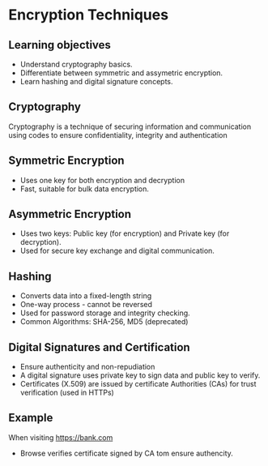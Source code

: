 # Encryption Techniques
## Learning objectives
- Understand cryptography basics.
- Differentiate between symmetric and assymetric encryption.
- Learn hashing and digital signature concepts.
## Cryptography
Cryptography is a technique of securing information and communication using codes to ensure confidentiality, integrity and authentication
 ## Symmetric Encryption
- Uses one key for both encryption and decryption 
- Fast, suitable for bulk data encryption.
## Asymmetric Encryption
- Uses two keys: Public key (for encryption) and Private key (for decryption).
- Used for secure key exchange and digital communication.
## Hashing 
- Converts data into a fixed-length string
- One-way process - cannot be reversed
- Used for password storage and integrity checking.
- Common Algorithms: SHA-256, MD5 (deprecated)
## Digital Signatures and Certification 
- Ensure authenticity and non-repudiation
- A digital signature uses private key to sign data and public key to verify.
- Certificates (X.509) are issued by certificate Authorities (CAs) for trust verification (used in HTTPs)
## Example
When visiting https://bank.com
- Browse verifies certificate signed by CA tom ensure authencity.
